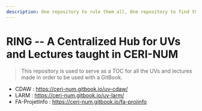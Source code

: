 ```yaml
---
description: One repository to rule them all, One repository to find them all, One repository to bring them all and in git bind them.
---
```


# RING -- A Centralized Hub for UVs and Lectures taught in CERI-NUM

> This repository is used to serve as a TOC for all the UVs and lectures made in order to be used with a GitBook.

* CDAW : https://ceri-num.gitbook.io/uv-cdaw/ 
* LARM : https://ceri-num.gitbook.io/uv-larm/
* FA-ProjetInfo : https://ceri-num.gitbook.io/fa-projinfo

